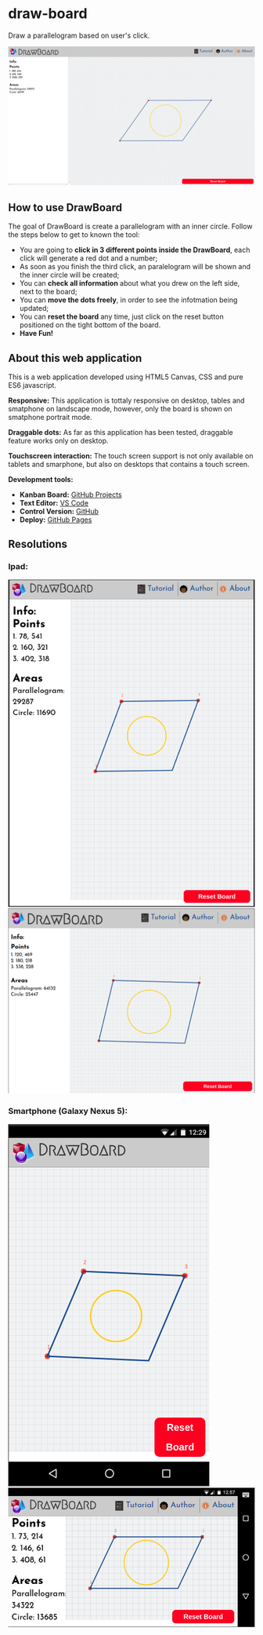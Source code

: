 # draw-board
Draw a parallelogram based on user's click.

![image](https://github.com/gdomiciano/draw-board/blob/develop/assets/screenshots/desktop.png?raw=true)

## How to use **DrawBoard**

The goal of DrawBoard is create a parallelogram with an inner circle.
Follow the steps below to get to known the tool:

- You are going to **click in 3 different points inside the DrawBoard**, each click will generate a red dot and a number;
- As soon as you finish the third click, an paralelogram will be shown and the inner circle will be created;
- You can **check all information** about what you drew on the left side, next to the board;
- You can **move the dots freely**, in order to see the infotmation being updated;
- You can **reset the board** any time, just click on the reset button positioned on the tight bottom of the board.
- **Have Fun!**


## About this web application
This is a web application developed using HTML5 Canvas, CSS and pure ES6 javascript.

**Responsive:**
This application is tottaly responsive on desktop, tables and smatphone on landscape mode, however, only the board is shown on smatphone portrait mode.

**Draggable dots:**
As far as this application has been tested, draggable feature works only on desktop.

**Touchscreen interaction:**
The touch screen support is not only available on tablets and smarphone, but also on desktops that contains a touch screen.

**Development tools:**

 - **Kanban Board:** [GitHub Projects](https://github.com/gdomiciano/draw-board/projects/1)
 - **Text Editor:** [VS Code](https://code.visualstudio.com/)
 - **Control Version:** [GitHub](https://github.com/)
 - **Deploy:** [GitHub Pages](https://pages.github.com/)


 ## Resolutions

 ### Ipad:

![image](https://github.com/gdomiciano/draw-board/blob/develop/assets/screenshots/ipad-portrait.png?raw=true)
![image](https://github.com/gdomiciano/draw-board/blob/develop/assets/screenshots/tablet-landscape.png?raw=true)

### Smartphone (Galaxy Nexus 5):
![image](https://github.com/gdomiciano/draw-board/blob/develop/assets/screenshots/mobile-portrait.png?raw=true)
![image](https://github.com/gdomiciano/draw-board/blob/develop/assets/screenshots/mobile-landscape.png?raw=true)